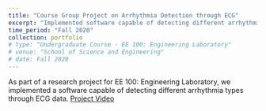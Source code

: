 ```yaml
---
title: "Course Group Project on Arrhythmia Detection through ECG"
excerpt: "Implemented software capable of detecting different arrhythmia types through ECG data."
time_period: "Fall 2020"
collection: portfolio
# type: "Undergraduate Course - EE 100: Engineering Laboratory"
# venue: "School of Science and Engineering"
# date: Fall 2020
---
```


As part of a research project for EE 100: Engineering Laboratory, we implemented a software capable of detecting different arrhythmia types through ECG data. [Project Video](https://www.youtube.com/watch?v=1_y10x_kIUc)
